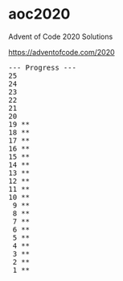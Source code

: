# aoc2020

Advent of Code 2020 Solutions

https://adventofcode.com/2020
<pre>
--- Progress ---
25
24
23
22
21
20
19 **
18 **
17 **
16 **
15 **
14 **
13 **
12 **
11 **
10 **
 9 **
 8 **
 7 **
 6 **
 5 **
 4 **
 3 **
 2 **
 1 **
</pre>
